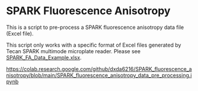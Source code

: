 # SPARK Fluorescence Anisotropy
This is a script to pre-process a SPARK fluorescence anisotropy data file (Excel file).

This script only works with a specific format of Excel files generated by Tecan SPARK multimode microplate reader. Please see [SPARK_FA_Data_Example.xlsx](https://github.com/dxda6216/SPARK_fluorescence_anisotropy/blob/main/SPARK_FA_Data_Example.xlsx).

https://colab.research.google.com/github/dxda6216/SPARK_fluorescence_anisotropy/blob/main/SPARK_fluorescence_anisotropy_data_pre_processing.ipynb

